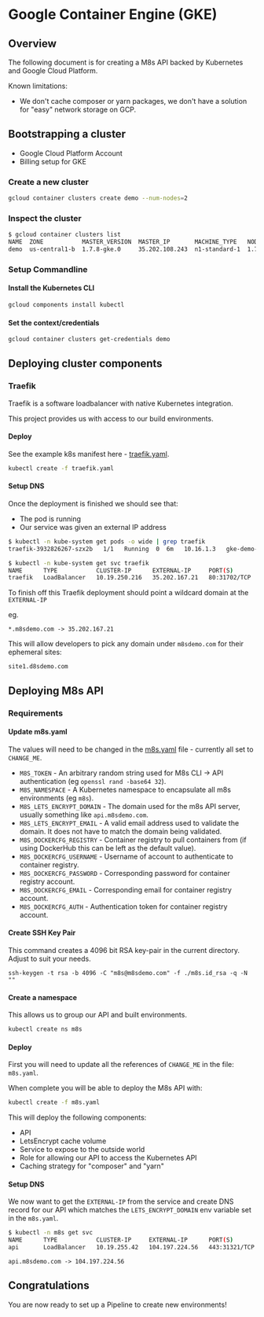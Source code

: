 Google Container Engine (GKE)
=============================

## Overview

The following document is for creating a M8s API backed by Kubernetes and Google Cloud Platform.

Known limitations:

* We don't cache composer or yarn packages, we don't have a solution for "easy" network storage on GCP.

## Bootstrapping a cluster

* Google Cloud Platform Account
* Billing setup for GKE

### Create a new cluster

```bash
gcloud container clusters create demo --num-nodes=2
```

### Inspect the cluster

```bash
$ gcloud container clusters list
NAME  ZONE           MASTER_VERSION  MASTER_IP       MACHINE_TYPE   NODE_VERSION  NUM_NODES  STATUS
demo  us-central1-b  1.7.8-gke.0     35.202.108.243  n1-standard-1  1.7.8-gke.0   2          RUNNING
```

### Setup Commandline

#### Install the Kubernetes CLI

```bash
gcloud components install kubectl
```

#### Set the context/credentials

```bash
gcloud container clusters get-credentials demo
```

## Deploying cluster components

### Traefik

Traefik is a software loadbalancer with native Kubernetes integration.

This project provides us with access to our build environments.

#### Deploy

See the example k8s manifest here - [traefik.yaml](traefik.yaml).

```bash
kubectl create -f traefik.yaml
```

#### Setup DNS

Once the deployment is finished we should see that:

* The pod is running
* Our service was given an external IP address

```bash
$ kubectl -n kube-system get pods -o wide | grep traefik
traefik-3932826267-szx2b   1/1   Running  0  6m   10.16.1.3   gke-demo-default-pool-da95f638-j8n4
```

```bash
$ kubectl -n kube-system get svc traefik
NAME      TYPE           CLUSTER-IP      EXTERNAL-IP     PORT(S)        AGE
traefik   LoadBalancer   10.19.250.216   35.202.167.21   80:31702/TCP   7m
```

To finish off this Traefik deployment should point a wildcard domain at the `EXTERNAL-IP`

eg.

```
*.m8sdemo.com -> 35.202.167.21
```

This will allow developers to pick any domain under `m8sdemo.com` for their ephemeral sites:

```
site1.d8sdemo.com
```

## Deploying M8s API

### Requirements

#### Update m8s.yaml

The values will need to be changed in the [m8s.yaml](m8s.yaml) file - currently all set to `CHANGE_ME`.

- `M8S_TOKEN` - An arbitrary random string used for M8s CLI -> API authentication (eg `openssl rand -base64 32`).
- `M8S_NAMESPACE` - A Kubernetes namespace to encapsulate all m8s environments (eg `m8s`).
- `M8S_LETS_ENCRYPT_DOMAIN` - The domain used for the m8s API server, usually something like `api.m8sdemo.com`.
- `M8S_LETS_ENCRYPT_EMAIL` - A valid email address used to validate the domain. It does not have to match the domain being validated.
- `M8S_DOCKERCFG_REGISTRY` - Container registry to pull containers from (if using DockerHub this can be left as the default value).
- `M8S_DOCKERCFG_USERNAME` - Username of account to authenticate to container registry.
- `M8S_DOCKERCFG_PASSWORD` - Corresponding password for container registry account.
- `M8S_DOCKERCFG_EMAIL` - Corresponding email for container registry account.
- `M8S_DOCKERCFG_AUTH` - Authentication token for container registry account.

#### Create SSH Key Pair

This command creates a 4096 bit RSA key-pair in the current directory. Adjust to suit your needs.

```
ssh-keygen -t rsa -b 4096 -C "m8s@m8sdemo.com" -f ./m8s.id_rsa -q -N ""
```

#### Create a namespace

This allows us to group our API and built environments.

```bash
kubectl create ns m8s
```

#### Deploy

First you will need to update all the references of `CHANGE_ME` in the file: `m8s.yaml`.

When complete you will be able to deploy the M8s API with:

```bash
kubectl create -f m8s.yaml
```

This will deploy the following components:

* API
* LetsEncrypt cache volume
* Service to expose to the outside world
* Role for allowing our API to access the Kubernetes API
* Caching strategy for "composer" and "yarn"

#### Setup DNS

We now want to get the `EXTERNAL-IP` from the service and create DNS record for our API which matches the `LETS_ENCRYPT_DOMAIN` env variable set in the `m8s.yaml`.

```bash
$ kubectl -n m8s get svc
NAME      TYPE           CLUSTER-IP     EXTERNAL-IP      PORT(S)         AGE
api       LoadBalancer   10.19.255.42   104.197.224.56   443:31321/TCP   2m
```

```
api.m8sdemo.com -> 104.197.224.56
```

## Congratulations

You are now ready to set up a Pipeline to create new environments!

